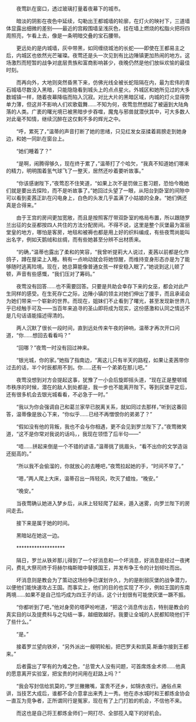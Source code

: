 　　夜莺趴在窗口，透过玻璃打量着夜幕下的城市。

　　暗淡的阴影在夜色中延续，勾勒出王都城墙的轮廓，在灯火的映衬下，三道墙体显露出细微的差别——最近的宫殿围墙呈浅灰色，挂在墙上燃烧的松脂火把将四周照亮，乍看上去，像是一条明暗交叠的宝石腰带。

　　更远处的是内城墙，灰中带黑，如同缠绕城池的长蛇——即使在王都易主之后，内城区也依然光芒璀璨。夜莺还是头一次见到有比边陲镇更加热闹的地方。这场激烈而短暂的战争对底层贵族和富商影响甚少，夜晚仍然是他们放纵欢愉的最佳时刻。

　　而再向外，大地则突然昏黑下来，仿佛光线全被长蛇阻隔在内，最为宏伟的青石城墙尽数没入黑暗，只能隐隐看到城头上的点点星火。外城区和她所见过的大多数城镇一样，随着夜幕降临而陷入沉寂。对比大片的黑暗区域，内城的灯火显得势单力薄，但这并不影响人们欢歌载舞……不知为何，夜莺忽然想起了被逼到大陆角落的人类。广袤的曙光境已被黑暗步步吞噬，魔鬼与邪兽就潜伏其中，可大多数人对此毫不知情，继续沉醉在这仅剩不多的辉光之中。

　　“呼，累死了，”温蒂的声音打断了她的思绪，只见红发女巫揉着肩膀走到她身边，和她一同趴在窗台上。

　　“她们睡着了？”

　　“是啊，闹腾得够久，现在终于累了，”温蒂打了个哈欠，“我真不知道她们哪来的精力，明明围着氢气球飞了一整天，居然还吵着要听故事。”

　　“你该感谢陛下，”夜莺忍不住笑道，“如果上次不是罚做三套习题，恐怕今晚她们就是要出去探险，而不是听故事了。”她回过头望了一眼，从阳台到卧室的间隙中可以看到麦茜正趴在闪电身上，白色的头发几乎盖满了小姑娘的全身。“她们俩还真是合得来。”

　　由于王宫的房间更加宽敞，而且是按照客厅带双卧室的格局布置，所以跟随罗兰出征的女巫都按四人共住的方法分配房间。不得不说，这里是整个灰堡最为富丽堂皇的地方，哪怕是客房，地毯和被褥也都是用上好的织料编成，有些夜莺尚能叫出名字，例如天鹅绒和丝绸，而有些她甚至分辨不出材质来。

　　“的确，”温蒂也露出了柔和的笑容，“我曾听提莉大人说过，麦茜以前都是化作鸽子，蹲在屋梁上入睡。稍有一点响动就会将她惊醒，而维持变身形态亦是为了能够随时逃离险境。现在，她总算能像普通女孩一样安稳入眠了。”她说到这儿顿了顿，声音有些感慨，“我们压对了筹码。”

　　夜莺没有回答……也不需要回答。只要是共助会幸存下来的女巫，都会对此产生同样的感受。在生死存亡之际，边陲小镇的领主对她们伸出了援手，而且承诺会为她们带来一个崭新的世界。而现在，姐妹们不止看到了曙光，甚至发现新世界几乎已经触手可及——当百年来追寻的圣山即将成为现实，这份感激和认同之情远不是几句话语能描述得清的。

　　两人沉默了很长一段时间，直到远处传来午夜的钟响，温蒂才再次开口问道，“你……想回去看看吗？”

　　“回哪？”夜莺一时没有回过神来。

　　“银光城，你的家。”她指了指南边，“离这儿只有半天的路程，如果让麦茜带你过去的话，半个时辰都用不到。你……还有一个弟弟在那儿吧。”

　　夜莺没想到对方会提起这事，犹豫了一小会后旋即摇头道，“现在正是整顿城市秩序的时候，潜在的敌人到处都是，我一步也不能离开陛下。等到灰堡平定后，还有很多机会去银光城看看，不必急于一时。”

　　“我以为你会强调自己和葛兰家早已脱离关系，就如同过去那样，”听到这番回答，温蒂像是放心下来，“你似乎……已经不再憎恨你的弟弟了？”

　　“假如没有他的背叛，我也不会与你相遇，更不会见到罗兰陛下了。”夜莺微笑道，“这不是你常对我说的话吗，，我现在领悟了后半句——”

　　“唔……拼起来倒是一个不错的谚语，”温蒂挑了挑眉头，“看不出你的文学造诣还挺高的。”

　　“所以我不会偷溜的，你就放心的去睡吧，”夜莺拉起她的手，“时间不早了。”

　　“嗯，”两人爬上大床，温蒂召出一阵轻风，吹灭了蜡烛，“晚安。”

　　“晚安。”

　　当夜莺确认她进入梦乡后，从床上轻轻爬了起来，遁入迷雾，向罗兰陛下的房间走去。

　　接下来是属于她的时间。

　　黑暗站在她这一边。

　　*******************

　　隔日，罗兰从铁斧那儿得到了一个好消息和一个坏消息，好消息是经过一夜拷问，费礼大祭司终于将赫尔梅斯暗中替换国王，并发布争王令的计划倾吐而出。

　　坏消息则是教会为了策动这场纷争已谋划许久，为的是削弱灰堡的战争潜力，以便他们能快速攻占王国。而事实上，他们的目的也实现了不少，例如王国的东南两境……如果不是自己恰巧成为四王子的话，这个计划很有可能使灰堡一蹶不振。

　　“你都听到了吧，”他对身旁的塔萨吩咐道，“把这个消息传出去，特别是教会的真实目的以及提费科与之勾结一事，越细致越好。我要让全城的人民都知晓他们干了些什么。”

　　“是。”

　　接着罗兰望向铁斧，“另外派出一艘明轮船，把巴罗夫和凯莫.斯垂尔接到王都来。”

　　后者露出了罕有的为难之色，“总管大人没有问题，可首席炼金术师……他真的愿意离开实验室，把宝贵的时间用在赶路上吗？”

　　“我会写封信给凯莫的，”罗兰撇撇嘴，富贵不还乡，如锦衣夜行。通俗点来讲，当技艺大成后，谁都不会介意拿出来秀上一秀。他在赤水城时和王都炼金协会一直互为竞争者，正所谓同行是冤家，现在有了上门打脸的机会，不信他不来。

　　而这也是自己将王都炼金师们一网打尽、全部揽入麾下的好机会。
